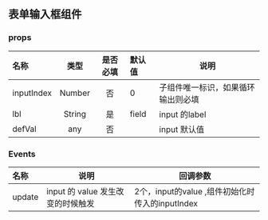 ## 表单输入框组件

### props

| 名称   |  类型  | 是否必填 | 默认值 | 说明                               |
| :----- | :----: | :------: | :----- | ---------------------------------- |
| inputIndex    | Number |    否    | 0      | 子组件唯一标识，如果循环输出则必填 |
| lbl    | String |    是    | field  | input 的label                      |
| defVal |  any   |    否    |        | input 默认值                       |


### Events

| 名称   | 说明                              | 回调参数          |
| :----- | --------------------------------- | ----------------- |
| update | input 的 value 发生改变的时候触发 | 2个，input的value ,组件初始化时传入的inputIndex|